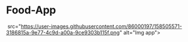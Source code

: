 # Food-App
<img> src="https://user-images.githubusercontent.com/86000197/158505571-3186815a-9e77-4c9d-a00a-9ce9303b115f.png" alt="Img app">

